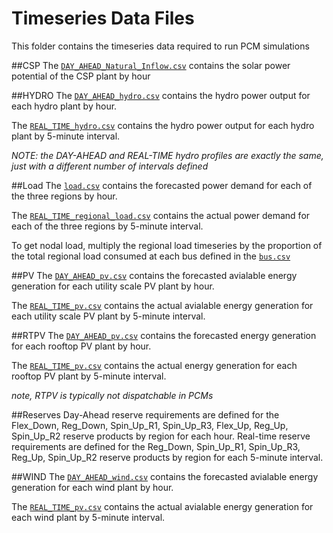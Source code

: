 # Timeseries Data Files
This folder contains the timeseries data required to run PCM simulations

##CSP
The [`DAY_AHEAD_Natural_Inflow.csv`](https://github.com/GridMod/RTS-GMLC/blob/master/RTS_Data/timeseries_data_files/CSP/DAY_AHEAD_Natural_Inflow.csv) contains the solar power potential of the CSP plant by hour

##HYDRO
The [`DAY_AHEAD_hydro.csv`](https://github.com/GridMod/RTS-GMLC/blob/master/RTS_Data/timeseries_data_files/HYDRO/DAY_AHEAD_hydro.csv) contains the hydro power output for each hydro plant by hour.

The [`REAL_TIME_hydro.csv`](https://github.com/GridMod/RTS-GMLC/blob/master/RTS_Data/timeseries_data_files/HYDRO/REAL_TIME_hydro.csv) contains the hydro power output for each hydro plant by 5-minute interval.

*NOTE: the DAY-AHEAD and REAL-TIME hydro profiles are exactly the same, just with a different number of intervals defined*

##Load
The [`load.csv`](https://github.com/GridMod/RTS-GMLC/blob/master/RTS_Data/timeseries_data_files/Load/DAY_AHEAD_regional_load.csv) contains the forecasted power demand for each of the three regions by hour.

The [`REAL_TIME_regional_load.csv`](https://github.com/GridMod/RTS-GMLC/blob/master/RTS_Data/timeseries_data_files/Load/REAL_TIME_regional_load.csv) contains the actual power demand for each of the three regions by 5-minute interval.

To get nodal load, multiply the regional load timeseries by the proportion of the total regional load consumed at each bus defined in the [`bus.csv`](https://github.com/GridMod/RTS-GMLC/blob/master/RTS_Data/SourceData/bus.csv)

##PV
The [`DAY_AHEAD_pv.csv`](https://github.com/GridMod/RTS-GMLC/blob/master/RTS_Data/timeseries_data_files/PV/DAY_AHEAD_pv.csv) contains the forecasted avialable energy generation for each utility scale PV plant by hour.

The [`REAL_TIME_pv.csv`](https://github.com/GridMod/RTS-GMLC/blob/master/RTS_Data/timeseries_data_files/PV/REAL_TIME_pv.csv) contains the actual avialable energy generation for each utility scale PV plant by 5-minute interval.

##RTPV
The [`DAY_AHEAD_pv.csv`](https://github.com/GridMod/RTS-GMLC/blob/master/RTS_Data/timeseries_data_files/RTPV/DAY_AHEAD_rtpv.csv) contains the forecasted energy generation for each rooftop PV plant by hour.

The [`REAL_TIME_pv.csv`](https://github.com/GridMod/RTS-GMLC/blob/master/RTS_Data/timeseries_data_files/RTPV/REAL_TIME_rtpv.csv) contains the actual  energy generation for each rooftop PV plant by 5-minute interval.

*note, RTPV is typically not dispatchable in PCMs*

##Reserves
Day-Ahead reserve requirements are defined for the Flex_Down, Reg_Down, Spin_Up_R1, Spin_Up_R3, Flex_Up, Reg_Up, Spin_Up_R2 reserve products by region for each hour.
Real-time reserve requirements are defined for the Reg_Down, Spin_Up_R1, Spin_Up_R3, Reg_Up, Spin_Up_R2 reserve products by region for each 5-minute interval. 

##WIND
The [`DAY_AHEAD_wind.csv`](https://github.com/GridMod/RTS-GMLC/blob/master/RTS_Data/timeseries_data_files/WIND/DAY_AHEAD_wind.csv) contains the forecasted avialable energy generation for each wind plant by hour.

The [`REAL_TIME_pv.csv`](https://github.com/GridMod/RTS-GMLC/blob/master/RTS_Data/timeseries_data_files/WIND/REAL_TIME_wind.csv) contains the actual avialable energy generation for each wind plant by 5-minute interval.
